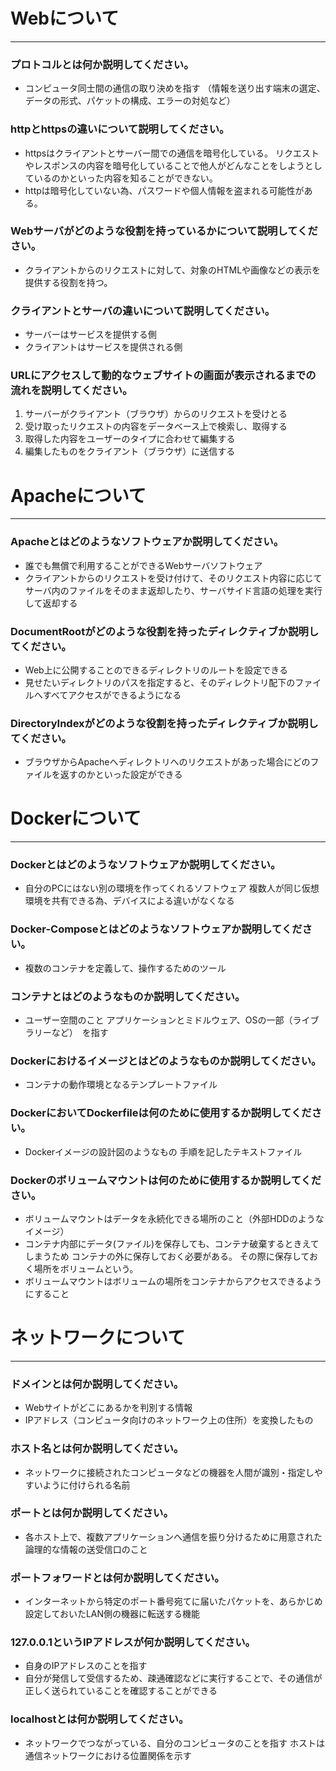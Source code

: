 # Webについて
---
### プロトコルとは何か説明してください。

- コンピュータ同士間の通信の取り決めを指す
  （情報を送り出す端末の選定、データの形式、パケットの構成、エラーの対処など）


### httpとhttpsの違いについて説明してください。
- httpsはクライアントとサーバー間での通信を暗号化している。
  リクエストやレスポンスの内容を暗号化していることで他人がどんなことをしようとしているのかといった内容を知ることができない。
- httpは暗号化していない為、パスワードや個人情報を盗まれる可能性がある。

### Webサーバがどのような役割を持っているかについて説明してください。
- クライアントからのリクエストに対して、対象のHTMLや画像などの表示を提供する役割を持つ。


### クライアントとサーバの違いについて説明してください。
- サーバーはサービスを提供する側
- クライアントはサービスを提供される側

### URLにアクセスして動的なウェブサイトの画面が表示されるまでの流れを説明してください。

1. サーバーがクライアント（ブラウザ）からのリクエストを受けとる
2. 受け取ったリクエストの内容をデータベース上で検索し、取得する
3. 取得した内容をユーザーのタイプに合わせて編集する
4. 編集したものをクライアント（ブラウザ）に送信する


# Apacheについて
---
### Apacheとはどのようなソフトウェアか説明してください。
- 誰でも無償で利用することができるWebサーバソフトウェア
- クライアントからのリクエストを受け付けて、そのリクエスト内容に応じてサーバ内のファイルをそのまま返却したり、サーバサイド言語の処理を実行して返却する


### DocumentRootがどのような役割を持ったディレクティブか説明してください。
- Web上に公開することのできるディレクトリのルートを設定できる
- 見せたいディレクトリのパスを指定すると、そのディレクトリ配下のファイルへすべてアクセスができるようになる


### DirectoryIndexがどのような役割を持ったディレクティブか説明してください。
- ブラウザからApacheへディレクトリへのリクエストがあった場合にどのファイルを返すのかといった設定ができる




# Dockerについて
---
### Dockerとはどのようなソフトウェアか説明してください。
- 自分のPCにはない別の環境を作ってくれるソフトウェア
  複数人が同じ仮想環境を共有できる為、デバイスによる違いがなくなる


### Docker-Composeとはどのようなソフトウェアか説明してください。
- 複数のコンテナを定義して、操作するためのツール


### コンテナとはどのようなものか説明してください。
- ユーザー空間のこと
  アプリケーションとミドルウェア、OSの一部（ライブラリーなど）　を指す

### Dockerにおけるイメージとはどのようなものか説明してください。
- コンテナの動作環境となるテンプレートファイル

### DockerにおいてDockerfileは何のために使用するか説明してください。
- Dockerイメージの設計図のようなもの
  手順を記したテキストファイル


### Dockerのボリュームマウントは何のために使用するか説明してください。
- ボリュームマウントはデータを永続化できる場所のこと（外部HDDのようなイメージ）
- コンテナ内部にデータ(ファイル)を保存しても、コンテナ破棄するときえてしまうため
  コンテナの外に保存しておく必要がある。
  その際に保存しておく場所をボリュームという。
- ボリュームマウントはボリュームの場所をコンテナからアクセスできるようにすること



# ネットワークについて
---
### ドメインとは何か説明してください。
- Webサイトがどこにあるかを判別する情報
- IPアドレス（コンピュータ向けのネットワーク上の住所）を変換したもの



### ホスト名とは何か説明してください。
- ネットワークに接続されたコンピュータなどの機器を人間が識別・指定しやすいように付けられる名前


### ポートとは何か説明してください。
- 各ホスト上で、複数アプリケーションへ通信を振り分けるために用意された論理的な情報の送受信口のこと



### ポートフォワードとは何か説明してください。
- インターネットから特定のポート番号宛てに届いたパケットを、あらかじめ設定しておいたLAN側の機器に転送する機能


### 127.0.0.1というIPアドレスが何か説明してください。
- 自身のIPアドレスのことを指す
- 自分が発信して受信するため、疎通確認などに実行することで、その通信が正しく送られていることを確認することができる


### localhostとは何か説明してください。
- ネットワークでつながっている、自分のコンピュータのことを指す
  ホストは通信ネットワークにおける位置関係を示す







